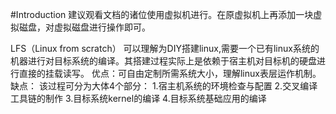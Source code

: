 #Introduction
建议观看文档的诸位使用虚拟机进行。在原虚拟机上再添加一块虚拟磁盘，对虚拟磁盘进行操作即可。

LFS（Linux from scratch）
  可以理解为DIY搭建linux,需要一个已有linux系统的机器进行对目标系统的编译。其搭建过程实际上是依赖于宿主机对目标机的硬盘进行直接的挂载读写。
	优点：可自由定制所需系统大小，理解linux表层运作机制。
	缺点：
该过程可分为大体4个部分：
	1.宿主机系统的环境检查与配置
	2.交叉编译工具链的制作
	3.目标系统kernel的编译
	4.目标系统基础应用的编译
